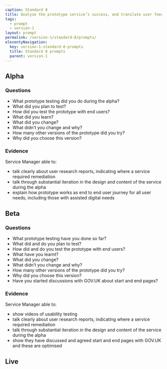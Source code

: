 ```yaml
---
caption: Standard 8
title: Analyse the prototype service’s success, and translate user feedback into features and tasks for the next phase of development.
tags:
  - prompt
  - version-1
layout: prompt
permalink: /version-1/standard-8/prompts/
eleventyNavigation:
  key: version-1-standard-8-prompts
  title: Standard 8 prompts
  parent: version-1
---
```


## Alpha

### Questions

- What prototype testing did you do during the alpha?
- What did you plan to test?
- How did you test the prototype with end users?
- What did you learn?
- What did you change?
- What didn’t you change and why?
- How many other versions of the prototype did you try?
- Why did you choose this version?

### Evidence

Service Manager able to:

- talk clearly about user research reports, indicating where a service required remediation
- talk through substantial iteration in the design and content of the service during the alpha
- explain how prototype works as end to end user journey for all user needs, including those with assisted digital needs

## Beta

### Questions

- What prototype testing have you done so far?
- What did and do you plan to test?
- How did and do you test the prototype with end users?
- What have you learnt?
- What did you change?
- What didn’t you change and why?
- How many other versions of the prototype did you try?
- Why did you choose this version?
- Have you started discussions with GOV.UK about start and end pages?

### Evidence

Service Manager able to:

- show videos of usability testing
- talk clearly about user research reports, indicating where a service required remediation
- talk through substantial iteration in the design and content of the service during the alpha
- show they have discussed and agreed start and end pages with GOV.UK and these are optimised

## Live
